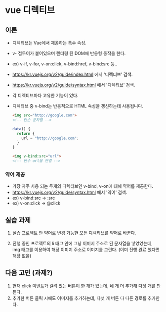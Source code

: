 # vue 디렉티브

## 이론

- 디렉티브는 Vue에서 제공하는 특수 속성.
- v- 접두어가 붙어있으며 렌더링 된 DOM에 반응형 동작을 한다.
- ex) v-if, v-for, v-on:click, v-bind:href, v-bind:src 등..

- https://kr.vuejs.org/v2/guide/index.html 에서 '디렉티브' 검색.
- https://kr.vuejs.org/v2/guide/syntax.html 에서 '디렉티브' 검색.

- 각 디렉티브마다 고유한 기능이 있다.

- 디렉티브 중 v-bind는 반응적으로 HTML 속성을 갱신하는데 사용됩니다.
  ~~~html
  <img src="http://google.com">
  <!-- 단순 문자열 -->
  ~~~

  ~~~js
  data() {
    return {
      url = "http://google.com";
    }
  }
  ~~~
  ~~~html
  <img v-bind:src="url">
  <!-- 변수 url을 연결 -->
  ~~~

### 약어 제공

- 가장 자주 사용 되는 두개의 디렉티브인 v-bind, v-on에 대해 약어를 제공한다.
- https://kr.vuejs.org/v2/guide/syntax.html 에서 '약어' 검색.
- ex) v-bind:src -> :src
- ex) v-on:click -> @click


## 실습 과제
1. 실습 프로젝트 안 약어로 변경 가능한 모든 디렉티브를 약어로 바꾼다.

1. 진행 중인 프로젝트의 li 태그 안에 그냥 이미지 주소로 된 문자열을 넣었었는데, img 태그를 이용하여 해당 이미지 주소로 이미지를 그린다. (이미 진행 완료 했다면 해당 없음)


## 다음 고민 (과제?)
1. 현재 click 이벤트가 걸려 있는 버튼이 한 개가 있는데, 네 개 더 추가해 다섯 개를 만든다.
1. 추가한 버튼 클릭 시에도 이미지를 추가하는데, 다섯 개 버튼 다 다른 경로를 추가한다.